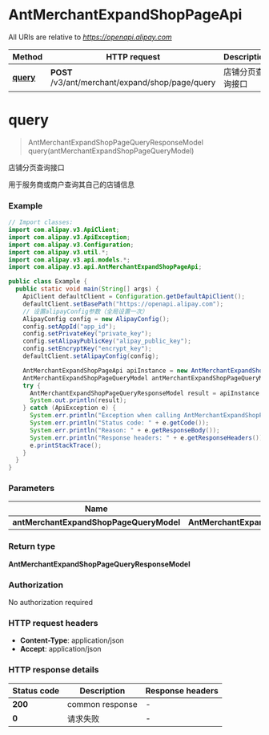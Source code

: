 # AntMerchantExpandShopPageApi

All URIs are relative to *https://openapi.alipay.com*

| Method | HTTP request | Description |
|------------- | ------------- | -------------|
| [**query**](AntMerchantExpandShopPageApi.md#query) | **POST** /v3/ant/merchant/expand/shop/page/query | 店铺分页查询接口 |


<a name="query"></a>
# **query**
> AntMerchantExpandShopPageQueryResponseModel query(antMerchantExpandShopPageQueryModel)

店铺分页查询接口

用于服务商或商户查询其自己的店铺信息

### Example
```java
// Import classes:
import com.alipay.v3.ApiClient;
import com.alipay.v3.ApiException;
import com.alipay.v3.Configuration;
import com.alipay.v3.util.*;
import com.alipay.v3.api.models.*;
import com.alipay.v3.api.AntMerchantExpandShopPageApi;

public class Example {
  public static void main(String[] args) {
    ApiClient defaultClient = Configuration.getDefaultApiClient();
    defaultClient.setBasePath("https://openapi.alipay.com");
    // 设置alipayConfig参数（全局设置一次）
    AlipayConfig config = new AlipayConfig();
    config.setAppId("app_id");
    config.setPrivateKey("private_key");
    config.setAlipayPublicKey("alipay_public_key");
    config.setEncryptKey("encrypt_key");
    defaultClient.setAlipayConfig(config);

    AntMerchantExpandShopPageApi apiInstance = new AntMerchantExpandShopPageApi(defaultClient);
    AntMerchantExpandShopPageQueryModel antMerchantExpandShopPageQueryModel = new AntMerchantExpandShopPageQueryModel(); // AntMerchantExpandShopPageQueryModel | 
    try {
      AntMerchantExpandShopPageQueryResponseModel result = apiInstance.query(antMerchantExpandShopPageQueryModel);
      System.out.println(result);
    } catch (ApiException e) {
      System.err.println("Exception when calling AntMerchantExpandShopPageApi#query");
      System.err.println("Status code: " + e.getCode());
      System.err.println("Reason: " + e.getResponseBody());
      System.err.println("Response headers: " + e.getResponseHeaders());
      e.printStackTrace();
    }
  }
}
```

### Parameters

| Name | Type | Description  | Notes |
|------------- | ------------- | ------------- | -------------|
| **antMerchantExpandShopPageQueryModel** | **AntMerchantExpandShopPageQueryModel**|  | [optional] |

### Return type

**AntMerchantExpandShopPageQueryResponseModel**

### Authorization

No authorization required

### HTTP request headers

 - **Content-Type**: application/json
 - **Accept**: application/json

### HTTP response details
| Status code | Description | Response headers |
|-------------|-------------|------------------|
| **200** | common response |  -  |
| **0** | 请求失败 |  -  |

